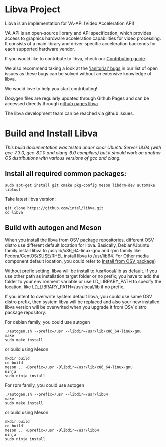 # Libva Project

Libva is an implementation for VA-API (Video Acceleration API)

VA-API is an open-source library and API specification, which provides access to graphics hardware acceleration capabilities for video processing. It consists of a main library and driver-specific acceleration backends for each supported hardware vendor.

If you would like to contribute to libva, check our [Contributing guide](https://github.com/intel/libva/blob/master/CONTRIBUTING.md).

We also recommend taking a look at the ['janitorial' bugs](https://github.com/intel/libva/issues?q=is%3Aopen+is%3Aissue+label%3AJanitorial) in our list of open issues as these bugs can be solved without an extensive knowledge of libva.

We would love to help you start contributing!

Doxygen files are regularly updated through Github Pages and can be accessed directly through [github pages libva](http://intel.github.io/libva/)

The libva development team can be reached via github issues.


# Build and Install Libva
*This build documentation was tested under clear Ubuntu Server 18.04 (with gcc-7.3.0, gcc-8.1.0 and clang-6.0 compilers) but it should work on another OS distributions with various versions of gcc and clang.*
## Install all required common packages: 
```
sudo apt-get install git cmake pkg-config meson libdrm-dev automake libtool
```

Take latest libva version:
```
git clone https://github.com/intel/libva.git
cd libva
```

## Build with autogen and Meson

When you install the libva from OSV package repositories, different OSV distro use different default location for libva. Basically, Debian/Ubuntu family install libva to /usr/lib/x86_64-linux-gnu and rpm family like Fedora/CentOS/SUSE/RHEL install libva to /usr/lib64. For Other media component default location, you could refer to [Install from OSV package](https://github.com/intel/media-driver/wiki/Install-from-OSV-package))

Without prefix setting, libva will be install to /usr/local/lib as default. If you use other path as installation target folder or no prefix, you have to add the folder to your environment variable or use LD_LIBRARY_PATH to specify the location, like LD_LIBRARY_PATH=/usr/local/lib if no prefix.

If you intent to overwrite system default libva, you could use same OSV distro prefix, then system libva will be replaced and also your new installed libva version will be overwrited when you upgrade it from OSV distro package repository. 

For debian family, you could use autogen
```
./autogen.sh --prefix=/usr --libdir=/usr/lib/x86_64-linux-gnu
make
sudo make install
```
or build using Meson
```
mkdir build 
cd build 
meson .. -Dprefix=/usr -Dlibdir=/usr/lib/x86_64-linux-gnu
ninja
sudo ninja install
```

For rpm family, you could use autogen
```
./autogen.sh --prefix=/usr --libdir=/usr/lib64
make
sudo make install
```
or build using Meson
```
mkdir build 
cd build 
meson .. -Dprefix=/usr -Dlibdir=/usr/lib64
ninja
sudo ninja install
```
